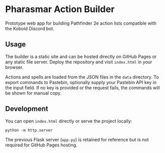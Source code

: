 # Pharasmar Action Builder

Prototype web app for building Pathfinder 2e action lists compatible with the Kobold Discord bot.

## Usage

The builder is a static site and can be hosted directly on GitHub Pages or any static file server. Deploy the repository and visit `index.html` in your browser.

Actions and spells are loaded from the JSON files in the `data` directory. To export commands to Pastebin, optionally supply your Pastebin API key in the input field. If no key is provided or the request fails, the commands will be shown for manual copy.

## Development

You can open `index.html` directly or serve the project locally:

```
python -m http.server
```

The previous Flask server (`app.py`) is retained for reference but is not required for GitHub Pages hosting.
